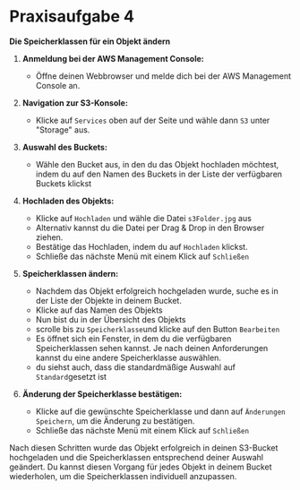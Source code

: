 # Praxisaufgabe 4

**Die Speicherklassen für ein Objekt ändern**

1. **Anmeldung bei der AWS Management Console:**
   - Öffne deinen Webbrowser und melde dich bei der AWS Management Console an.

2. **Navigation zur S3-Konsole:**
   - Klicke auf `Services` oben auf der Seite und wähle dann `S3` unter "Storage" aus.

3. **Auswahl des Buckets:**
   - Wähle den Bucket aus, in den du das Objekt hochladen möchtest, indem du auf den Namen des Buckets in der Liste der verfügbaren Buckets klickst

4. **Hochladen des Objekts:**
   - Klicke auf `Hochladen` und wähle die Datei `s3Folder.jpg` aus
   - Alternativ kannst du die Datei per Drag & Drop in den Browser ziehen.
   - Bestätige das Hochladen, indem du auf `Hochladen` klickst.
   - Schließe das nächste Menü mit einem Klick auf `Schließen`

5. **Speicherklassen ändern:**
   - Nachdem das Objekt erfolgreich hochgeladen wurde, suche es in der Liste der Objekte in deinem Bucket.
   - Klicke auf das Namen des Objekts 
   - Nun bist du in der Übersicht des Objekts
   - scrolle bis zu `Speicherklasse`und klicke auf den Button `Bearbeiten`
   - Es öffnet sich ein Fenster, in dem du die verfügbaren Speicherklassen sehen kannst. Je nach deinen Anforderungen kannst du eine andere Speicherklasse auswählen.
   - du siehst auch, dass die standardmäßige Auswahl auf `Standard`gesetzt ist

6. **Änderung der Speicherklasse bestätigen:**
   - Klicke auf die gewünschte Speicherklasse und dann auf `Änderungen Speichern`, um die Änderung zu bestätigen.
   - Schließe das nächste Menü mit einem Klick auf `Schließen`

Nach diesen Schritten wurde das Objekt erfolgreich in deinen S3-Bucket hochgeladen und die Speicherklassen entsprechend deiner Auswahl geändert. Du kannst diesen Vorgang für jedes Objekt in deinem Bucket wiederholen, um die Speicherklassen individuell anzupassen.


